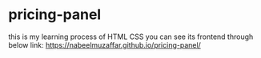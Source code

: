 # pricing-panel
this is my learning process of HTML CSS
you can see its frontend through below link:
https://nabeelmuzaffar.github.io/pricing-panel/
